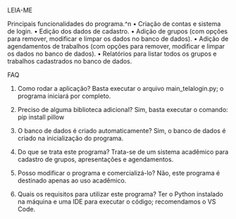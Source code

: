 LEIA-ME

Principais funcionalidades do programa.^n
• Criação de contas e sistema de login.
• Edição dos dados de cadastro.
• Adição de grupos (com opções para remover, modificar e limpar os dados no banco de dados).
• Adição de agendamentos de trabalhos (com opções para remover, modificar e limpar os dados no banco de dados).
• Relatórios para listar todos os grupos e trabalhos cadastrados no banco de dados.

FAQ
1. Como rodar a aplicação?
   Basta executar o arquivo main_telalogin.py; o programa iniciará por completo.

2. Preciso de alguma biblioteca adicional?
   Sim, basta executar o comando: pip install pillow

3. O banco de dados é criado automaticamente?
   Sim, o banco de dados é criado na inicialização do programa.

4. Do que se trata este programa?
   Trata-se de um sistema acadêmico para cadastro de grupos, apresentações e agendamentos.

5. Posso modificar o programa e comercializá-lo?
   Não, este programa é destinado apenas ao uso acadêmico.

6. Quais os requisitos para utilizar este programa?
   Ter o Python instalado na máquina e uma IDE para executar o código; recomendamos o VS Code.
